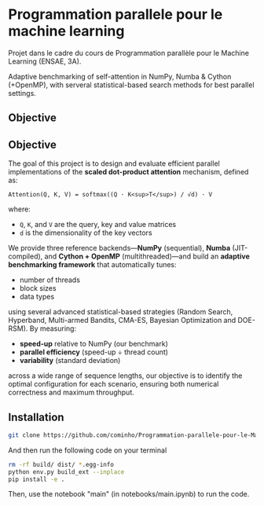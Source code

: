 # Programmation parallele pour le machine learning
Projet dans le cadre du cours de Programmation parallèle pour le Machine Learning (ENSAE, 3A).

Adaptive benchmarking of self-attention in NumPy, Numba & Cython (+OpenMP), with serveral statistical-based search methods for best parallel settings.

## Objective 

## Objective

The goal of this project is to design and evaluate efficient parallel implementations of the **scaled dot-product attention** mechanism, defined as:

`Attention(Q, K, V) = softmax((Q · K<sup>T</sup>) / √d) · V`

where:

- `Q`, `K`, and `V` are the query, key and value matrices  
- `d` is the dimensionality of the key vectors  

We provide three reference backends—**NumPy** (sequential), **Numba** (JIT-compiled), and **Cython + OpenMP** (multithreaded)—and build an **adaptive benchmarking framework** that automatically tunes:

- number of threads  
- block sizes  
- data types  

using several advanced statistical-based strategies (Random Search, Hyperband, Multi-armed Bandits, CMA-ES, Bayesian Optimization and DOE-RSM). By measuring:

- **speed-up** relative to NumPy (our benchmark)
- **parallel efficiency** (speed-up ÷ thread count)  
- **variability** (standard deviation)  

across a wide range of sequence lengths, our objective is to identify the optimal configuration for each scenario, ensuring both numerical correctness and maximum throughput.  

## Installation

```bash
git clone https://github.com/cominho/Programmation-parallele-pour-le-Machine-Learning-3A
```
And then run the following code on your terminal 

```bash
rm -rf build/ dist/ *.egg-info
python env.py build_ext --inplace
pip install -e .
```
Then, use the notebook "main" (in notebooks/main.ipynb) to run the code. 


